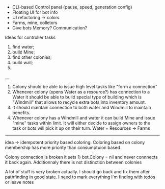 - CLI-based Control panel (pause, speed, generation config) 
- Floating UI for bot info
- UI refactoring -> colors
- Farms, mine, colletors
- Give bots Memory? Communication?

Ideas for controller tasks
1) find water; 
2) build Mine; 
3) find other colonies; 
4) build wall;
5) 
__
1) Colony should be able to issue high level tasks like "form a connection"
2) Whenever colony (opens Water as a resource?) has connection to a Water
it should be able to build special type of building which is "Windmill" that allows
to recycle extra bots into inventory amount.
3) It should maintain connection to both water and Windmill to maintain benefits.
4) Whenever colony has a Windmill and water it can build Mine and issue "mine" tasks within limit.
It will either decide to assign owners to the task or bots will pick it up on their turn.
Water + Resources -> Farms
________
idea -> idempotent priority based coloring. 
Coloring based on colony membership has more priority than consumptuion based
 
Colony connection is broken
it sets 1) bot.Colony = nil and never connnects it back again. 
Additionnaly there is not distinction between colonies

A lot of stuff is very broken actually. I should go back and fix them after pathfinding in good state.
I need to mark everything I'm finding with todos or leave notes

